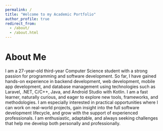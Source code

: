 ```yaml
---
permalink: /
title: "Welcome to my Academic Portfolio"
author_profile: true
redirect_from: 
  - /about/
  - /about.html
---
```


About Me
======
  I am a 27-year-old third-year Computer Science student with a strong passion for programming and
software development. So far, I have gained hands-on experience in backend development, web
development, mobile app development, and database management using technologies such as Laravel,
.NET, C/C++, Java, and Android Studio with Kotlin. I am a fast learner, naturally curious, and eager to
explore new tools, frameworks, and methodologies.
  I am especially interested in practical opportunities where I can work on real-world projects, gain insight
into the full software development lifecycle, and grow with the support of experienced professionals. I am
enthusiastic, adaptable, and always seeking challenges that help me develop both personally and
professionally.
